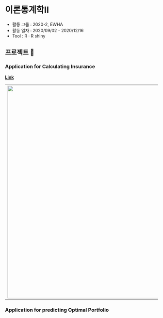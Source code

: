 # 이론통계학Ⅱ   

* 활동 그룹 : 2020-2, EWHA  
* 활동 일자 : 2020/09/02 - 2020/12/16
* Tool : R · R shiny  
  
  
## 프로젝트 &#128240;  

### Application for Calculating Insurance  
**[Link](https://hyerin0113.shinyapps.io/Project1_Insurance/)**
<table>
  <tr>
    <td align="left"><img src="https://user-images.githubusercontent.com/54944069/115001371-88347680-9ede-11eb-9c98-e95770d7cc24.PNG" width="700px" alt=""/></a></td>
  </tr>
</table>
  
  
  
### Application for predicting Optimal Portfolio
  
  
